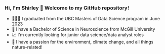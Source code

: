 ### Hi, I'm Shirley 👋 Welcome to my GitHub repository! 

- 👩🏻‍💻 I graduated from the UBC Masters of Data Science program in June 2023
- 🧠 I have a Bachelor of Science in Neuroscience from McGill University
- 📈 I'm currently looking for junior data science/data analyst roles
- 🌳 I have a passion for the environment, climate change, and all things nature-related! 



<!--
**shlrley/shlrley** is a ✨ _special_ ✨ repository because its `README.md` (this file) appears on your GitHub profile.

Here are some ideas to get you started:

- 🔭 I’m currently working on ...
- 🌱 I’m currently learning ...
- 👯 I’m looking to collaborate on ...
- 🤔 I’m looking for help with ...
- 💬 Ask me about ...
- 📫 How to reach me: ...
- 😄 Pronouns: ...
- ⚡ Fun fact: ...
-->
